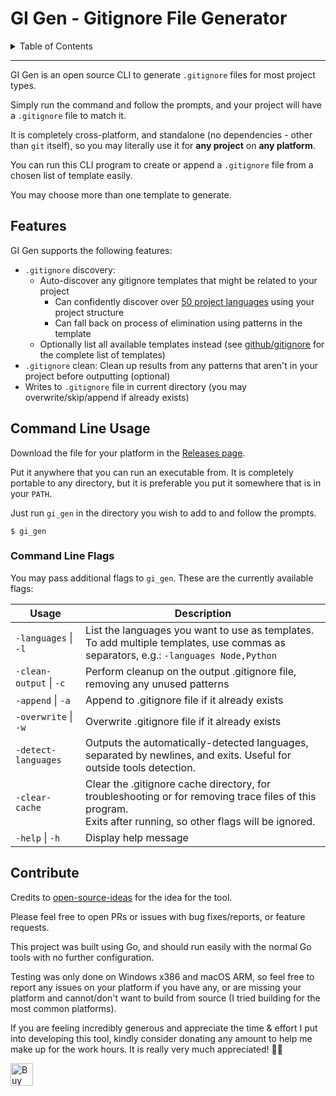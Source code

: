 <h1>GI Gen - Gitignore File Generator</h1>

<details>
<summary>Table of Contents</summary>

- [Features](#features)
- [Command Line Usage](#command-line-usage)
  - [Command Line Flags](#command-line-flags)
- [Contribute](#contribute)

</details>

<hr />

GI Gen is an open source CLI to generate `.gitignore` files for most project types.

Simply run the command and follow the prompts, and your project will have a `.gitignore` file to
match it.

It is completely cross-platform, and standalone (no dependencies - other than `git` itself), so you
may literally use it for **any project** on **any platform**.

You can run this CLI program to create or append a `.gitignore` file from a chosen list of template
easily.

You may choose more than one template to generate.

## Features

GI Gen supports the following features:

- `.gitignore` discovery:
  - Auto-discover any gitignore templates that might be related to your project
    - Can confidently discover over
      [50 project languages](https://github.com/chenasraf/gi_gen/issues/2) using your project
      structure
    - Can fall back on process of elimination using patterns in the template
  - Optionally list all available templates instead (see [github/gitignore][gh-gi] for the complete
    list of templates)
- `.gitignore` clean: Clean up results from any patterns that aren't in your project before
  outputting (optional)
- Writes to `.gitignore` file in current directory (you may overwrite/skip/append if already exists)

## Command Line Usage

Download the file for your platform in the [Releases page][releases].

Put it anywhere that you can run an executable from. It is completely portable to any directory, but
it is preferable you put it somewhere that is in your `PATH`.

Just run `gi_gen` in the directory you wish to add to and follow the prompts.

```shell
$ gi_gen
```

### Command Line Flags

You may pass additional flags to `gi_gen`. These are the currently available flags:

| Usage                   | Description                                                                                                                                                      |
| ----------------------- | ---------------------------------------------------------------------------------------------------------------------------------------------------------------- |
| `-languages` \| `-l`    | List the languages you want to use as templates.<br />To add multiple templates, use commas as separators, e.g.: `-languages Node,Python`                        |
| `-clean-output` \| `-c` | Perform cleanup on the output .gitignore file, removing any unused patterns                                                                                      |
| `-append` \| `-a`       | Append to .gitignore file if it already exists                                                                                                                   |
| `-overwrite` \| `-w`    | Overwrite .gitignore file if it already exists                                                                                                                   |
| `-detect-languages`     | Outputs the automatically-detected languages, separated by newlines, and exits. Useful for outside tools detection.                                              |
| `-clear-cache`          | Clear the .gitignore cache directory, for troubleshooting or for removing trace files of this program.<br />Exits after running, so other flags will be ignored. |
| `-help` \| `-h`         | Display help message                                                                                                                                             |

## Contribute

Credits to [open-source-ideas][osi] for the idea for the tool.

Please feel free to open PRs or issues with bug fixes/reports, or feature requests.

This project was built using Go, and should run easily with the normal Go tools with no further
configuration.

Testing was only done on Windows x386 and macOS ARM, so feel free to report any issues on your
platform if you have any, or are missing your platform and cannot/don't want to build from source (I
tried building for the most common platforms).

If you are feeling incredibly generous and appreciate the time &amp; effort I put into developing
this tool, kindly consider donating any amount to help me make up for the work hours. It is really
very much appreciated! 🙏🏼

<a href='https://ko-fi.com/casraf' target='_blank'>
  <img height='36' style='border:0px;height:36px;'
    src='https://cdn.ko-fi.com/cdn/kofi1.png?v=3'
    alt='Buy Me a Coffee at ko-fi.com' />
</a>

[releases]: https://github.com/chenasraf/gi_gen/releases/latest
[osi]: https://github.com/open-source-ideas/ideas/issues/296
[gh-gi]: https://github.com/github/gitignore
